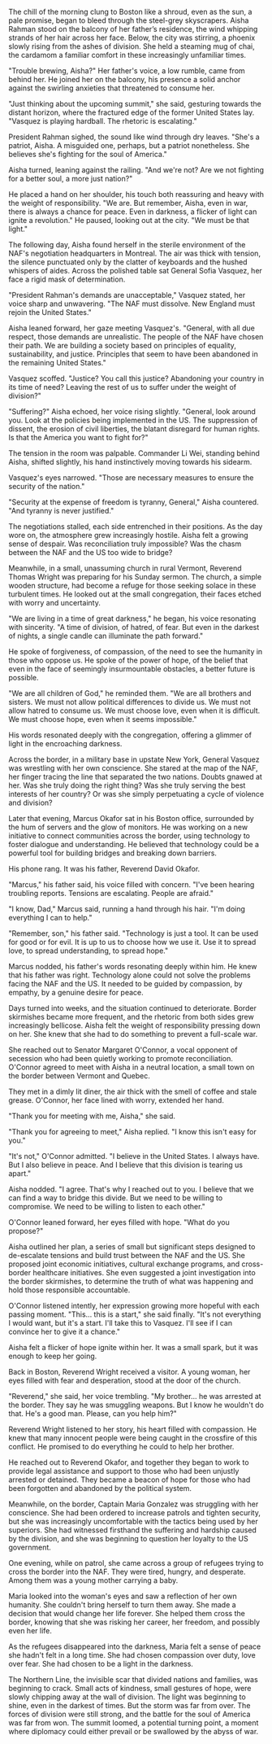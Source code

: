 The chill of the morning clung to Boston like a shroud, even as the sun, a pale promise, began to bleed through the steel-grey skyscrapers. Aisha Rahman stood on the balcony of her father’s residence, the wind whipping strands of her hair across her face. Below, the city was stirring, a phoenix slowly rising from the ashes of division. She held a steaming mug of chai, the cardamom a familiar comfort in these increasingly unfamiliar times.

"Trouble brewing, Aisha?" Her father's voice, a low rumble, came from behind her. He joined her on the balcony, his presence a solid anchor against the swirling anxieties that threatened to consume her.

"Just thinking about the upcoming summit," she said, gesturing towards the distant horizon, where the fractured edge of the former United States lay. "Vasquez is playing hardball. The rhetoric is escalating."

President Rahman sighed, the sound like wind through dry leaves. "She's a patriot, Aisha. A misguided one, perhaps, but a patriot nonetheless. She believes she's fighting for the soul of America."

Aisha turned, leaning against the railing. "And we're not? Are we not fighting for a better soul, a more just nation?"

He placed a hand on her shoulder, his touch both reassuring and heavy with the weight of responsibility. "We are. But remember, Aisha, even in war, there is always a chance for peace. Even in darkness, a flicker of light can ignite a revolution." He paused, looking out at the city. "We must be that light."

The following day, Aisha found herself in the sterile environment of the NAF's negotiation headquarters in Montreal. The air was thick with tension, the silence punctuated only by the clatter of keyboards and the hushed whispers of aides. Across the polished table sat General Sofia Vasquez, her face a rigid mask of determination.

"President Rahman's demands are unacceptable," Vasquez stated, her voice sharp and unwavering. "The NAF must dissolve. New England must rejoin the United States."

Aisha leaned forward, her gaze meeting Vasquez's. "General, with all due respect, those demands are unrealistic. The people of the NAF have chosen their path. We are building a society based on principles of equality, sustainability, and justice. Principles that seem to have been abandoned in the remaining United States."

Vasquez scoffed. "Justice? You call this justice? Abandoning your country in its time of need? Leaving the rest of us to suffer under the weight of division?"

"Suffering?" Aisha echoed, her voice rising slightly. "General, look around you. Look at the policies being implemented in the US. The suppression of dissent, the erosion of civil liberties, the blatant disregard for human rights. Is that the America you want to fight for?"

The tension in the room was palpable. Commander Li Wei, standing behind Aisha, shifted slightly, his hand instinctively moving towards his sidearm.

Vasquez's eyes narrowed. "Those are necessary measures to ensure the security of the nation."

"Security at the expense of freedom is tyranny, General," Aisha countered. "And tyranny is never justified."

The negotiations stalled, each side entrenched in their positions. As the day wore on, the atmosphere grew increasingly hostile. Aisha felt a growing sense of despair. Was reconciliation truly impossible? Was the chasm between the NAF and the US too wide to bridge?

Meanwhile, in a small, unassuming church in rural Vermont, Reverend Thomas Wright was preparing for his Sunday sermon. The church, a simple wooden structure, had become a refuge for those seeking solace in these turbulent times. He looked out at the small congregation, their faces etched with worry and uncertainty.

"We are living in a time of great darkness," he began, his voice resonating with sincerity. "A time of division, of hatred, of fear. But even in the darkest of nights, a single candle can illuminate the path forward."

He spoke of forgiveness, of compassion, of the need to see the humanity in those who oppose us. He spoke of the power of hope, of the belief that even in the face of seemingly insurmountable obstacles, a better future is possible.

"We are all children of God," he reminded them. "We are all brothers and sisters. We must not allow political differences to divide us. We must not allow hatred to consume us. We must choose love, even when it is difficult. We must choose hope, even when it seems impossible."

His words resonated deeply with the congregation, offering a glimmer of light in the encroaching darkness.

Across the border, in a military base in upstate New York, General Vasquez was wrestling with her own conscience. She stared at the map of the NAF, her finger tracing the line that separated the two nations. Doubts gnawed at her. Was she truly doing the right thing? Was she truly serving the best interests of her country? Or was she simply perpetuating a cycle of violence and division?

Later that evening, Marcus Okafor sat in his Boston office, surrounded by the hum of servers and the glow of monitors. He was working on a new initiative to connect communities across the border, using technology to foster dialogue and understanding. He believed that technology could be a powerful tool for building bridges and breaking down barriers.

His phone rang. It was his father, Reverend David Okafor.

"Marcus," his father said, his voice filled with concern. "I've been hearing troubling reports. Tensions are escalating. People are afraid."

"I know, Dad," Marcus said, running a hand through his hair. "I'm doing everything I can to help."

"Remember, son," his father said. "Technology is just a tool. It can be used for good or for evil. It is up to us to choose how we use it. Use it to spread love, to spread understanding, to spread hope."

Marcus nodded, his father's words resonating deeply within him. He knew that his father was right. Technology alone could not solve the problems facing the NAF and the US. It needed to be guided by compassion, by empathy, by a genuine desire for peace.

Days turned into weeks, and the situation continued to deteriorate. Border skirmishes became more frequent, and the rhetoric from both sides grew increasingly bellicose. Aisha felt the weight of responsibility pressing down on her. She knew that she had to do something to prevent a full-scale war.

She reached out to Senator Margaret O'Connor, a vocal opponent of secession who had been quietly working to promote reconciliation. O'Connor agreed to meet with Aisha in a neutral location, a small town on the border between Vermont and Quebec.

They met in a dimly lit diner, the air thick with the smell of coffee and stale grease. O'Connor, her face lined with worry, extended her hand.

"Thank you for meeting with me, Aisha," she said.

"Thank you for agreeing to meet," Aisha replied. "I know this isn't easy for you."

"It's not," O'Connor admitted. "I believe in the United States. I always have. But I also believe in peace. And I believe that this division is tearing us apart."

Aisha nodded. "I agree. That's why I reached out to you. I believe that we can find a way to bridge this divide. But we need to be willing to compromise. We need to be willing to listen to each other."

O'Connor leaned forward, her eyes filled with hope. "What do you propose?"

Aisha outlined her plan, a series of small but significant steps designed to de-escalate tensions and build trust between the NAF and the US. She proposed joint economic initiatives, cultural exchange programs, and cross-border healthcare initiatives. She even suggested a joint investigation into the border skirmishes, to determine the truth of what was happening and hold those responsible accountable.

O'Connor listened intently, her expression growing more hopeful with each passing moment. "This... this is a start," she said finally. "It's not everything I would want, but it's a start. I'll take this to Vasquez. I'll see if I can convince her to give it a chance."

Aisha felt a flicker of hope ignite within her. It was a small spark, but it was enough to keep her going.

Back in Boston, Reverend Wright received a visitor. A young woman, her eyes filled with fear and desperation, stood at the door of the church.

"Reverend," she said, her voice trembling. "My brother... he was arrested at the border. They say he was smuggling weapons. But I know he wouldn't do that. He's a good man. Please, can you help him?"

Reverend Wright listened to her story, his heart filled with compassion. He knew that many innocent people were being caught in the crossfire of this conflict. He promised to do everything he could to help her brother.

He reached out to Reverend Okafor, and together they began to work to provide legal assistance and support to those who had been unjustly arrested or detained. They became a beacon of hope for those who had been forgotten and abandoned by the political system.

Meanwhile, on the border, Captain Maria Gonzalez was struggling with her conscience. She had been ordered to increase patrols and tighten security, but she was increasingly uncomfortable with the tactics being used by her superiors. She had witnessed firsthand the suffering and hardship caused by the division, and she was beginning to question her loyalty to the US government.

One evening, while on patrol, she came across a group of refugees trying to cross the border into the NAF. They were tired, hungry, and desperate. Among them was a young mother carrying a baby.

Maria looked into the woman's eyes and saw a reflection of her own humanity. She couldn't bring herself to turn them away. She made a decision that would change her life forever. She helped them cross the border, knowing that she was risking her career, her freedom, and possibly even her life.

As the refugees disappeared into the darkness, Maria felt a sense of peace she hadn't felt in a long time. She had chosen compassion over duty, love over fear. She had chosen to be a light in the darkness.

The Northern Line, the invisible scar that divided nations and families, was beginning to crack. Small acts of kindness, small gestures of hope, were slowly chipping away at the wall of division. The light was beginning to shine, even in the darkest of times. But the storm was far from over. The forces of division were still strong, and the battle for the soul of America was far from won. The summit loomed, a potential turning point, a moment where diplomacy could either prevail or be swallowed by the abyss of war.
